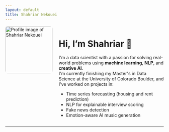 ```yaml
---
layout: default
title: Shahriar Nekouei
---
```


<div style="display: flex; align-items: flex-start; gap: 20px;">

  <img src="profile.jpg" alt="Profile image of Shahriar Nekouei" width="150" style="border-radius: 8px;" />

  <div>

  # Hi, I’m Shahriar 👋

  I'm a data scientist with a passion for solving real-world problems using **machine learning**, **NLP**, and **creative AI**.  
  I'm currently finishing my Master's in Data Science at the University of Colorado Boulder, and I've worked on projects in:

  - Time series forecasting (housing and rent prediction)  
  - NLP for explainable interview scoring  
  - Fake news detection  
  - Emotion-aware AI music generation

  </div>

</div>

---
